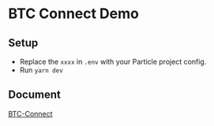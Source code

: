 # BTC Connect Demo

## Setup

- Replace the `xxxx` in `.env` with your Particle project config.
- Run `yarn dev`

## Document

[BTC-Connect](https://docs.particle.network/developers/btc-connect)
